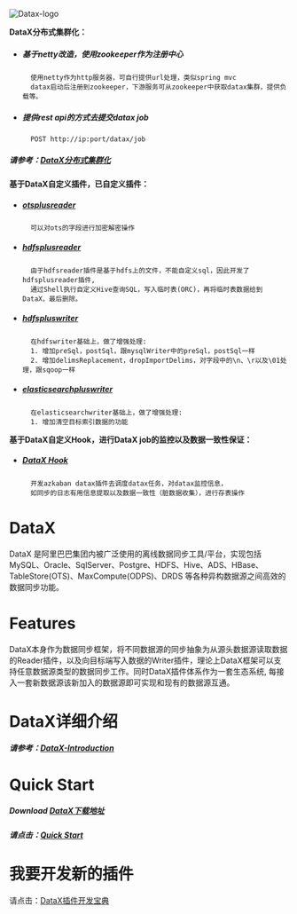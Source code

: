 ![Datax-logo](https://github.com/alibaba/DataX/blob/master/images/DataX-logo.jpg)

**DataX分布式集群化：**

- ##### 基于netty改造，使用zookeeper作为注册中心
        
        使用netty作为http服务器，可自行提供url处理，类似spring mvc
        datax启动后注册到zookeeper，下游服务可从zookeeper中获取datax集群，提供负载等。
  
- ##### 提供rest api的方式去提交datax job
      
        POST http://ip:port/datax/job

##### 请参考：[DataX分布式集群化](./datax-cluster.md)

**基于DataX自定义插件，已自定义插件：** 

- ##### [otsplusreader](./otsplusreader/doc/otsplusreader.md)

        可以对ots的字段进行加密解密操作

- ##### [hdfsplusreader](./hdfsplusreader/doc/hdfsplusreader.md)

        由于hdfsreader插件是基于hdfs上的文件，不能自定义sql，因此开发了hdfsplusreader插件,
        通过Shell执行自定义Hive查询SQL，写入临时表(ORC)，再将临时表数据给到DataX，最后删除。

- ##### [hdfspluswriter](./hdfspluswriter/doc/hdfspluswriter.md)

        在hdfswriter基础上，做了增强处理: 
        1. 增加preSql，postSql，跟mysqlWriter中的preSql，postSql一样
        2. 增加delimsReplacement，dropImportDelims，对字段中的\n、\r以及\01处理，跟sqoop一样

- ##### [elasticsearchpluswriter](./elasticsearchpluswriter/doc/elasticsearchpluswriter.md)
        
        在elasticsearchwriter基础上，做了增强处理: 
        1. 增加清空目标索引数据的功能
        
**基于DataX自定义Hook，进行DataX job的监控以及数据一致性保证：** 

- ##### [DataX Hook](./all-hook/README.md)

        开发azkaban datax插件去调度datax任务，对datax监控信息，
        如同步的日志有用信息提取以及数据一致性（脏数据收集），进行存表操作

# DataX

DataX 是阿里巴巴集团内被广泛使用的离线数据同步工具/平台，实现包括 MySQL、Oracle、SqlServer、Postgre、HDFS、Hive、ADS、HBase、TableStore(OTS)、MaxCompute(ODPS)、DRDS 等各种异构数据源之间高效的数据同步功能。



# Features

DataX本身作为数据同步框架，将不同数据源的同步抽象为从源头数据源读取数据的Reader插件，以及向目标端写入数据的Writer插件，理论上DataX框架可以支持任意数据源类型的数据同步工作。同时DataX插件体系作为一套生态系统, 每接入一套新数据源该新加入的数据源即可实现和现有的数据源互通。



# DataX详细介绍

##### 请参考：[DataX-Introduction](./introduction.md)



# Quick Start

##### Download [DataX下载地址](http://datax-opensource.oss-cn-hangzhou.aliyuncs.com/datax.tar.gz)

##### 请点击：[Quick Start](./userGuid.md)

# 我要开发新的插件

请点击：[DataX插件开发宝典](./dataxPluginDev.md)




